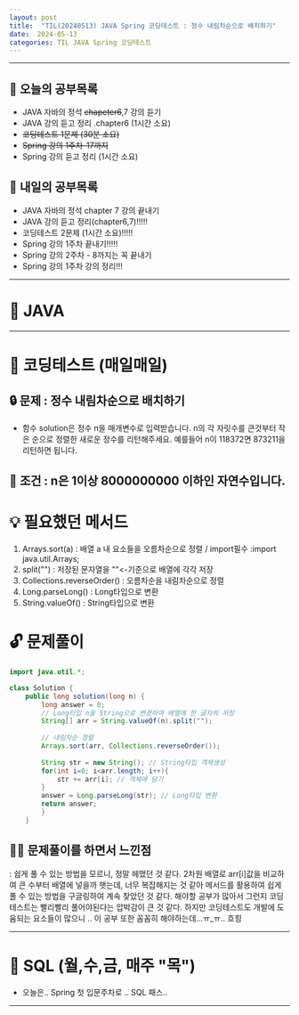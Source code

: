 ```yaml
---
layout: post
title:  "TIL(20240513) JAVA Spring 코딩테스트 : 정수 내림차순으로 배치하기"
date:  2024-05-13 
categories: TIL JAVA Spring 코딩테스트
---
```


---------------------------------------------------------------------

## 🙌 오늘의 공부목록
- JAVA 자바의 정석 ~~chapeter6~~,7 강의 듣기 
- JAVA 강의 듣고 정리 .chapter6 (1시간 소요)
- ~~코딩테스트 1문제 (30분 소요)~~
- ~~Spring 강의 1주차-17까지~~
- Spring 강의 듣고 정리 (1시간 소요)

## 🔄 내일의 공부목록
- JAVA 자바의 정석 chapter 7 강의 끝내기
- JAVA 강의 듣고 정리(chapter6,7)!!!!!
- 코딩테스트 2문제 (1시간 소요)!!!!!
- Spring 강의 1주차 끝내기!!!!!
- Spring 강의 2주차 - 8까지는 꼭 끝내기
- Spring 강의 1주차 강의 정리!!!

---

# 📌 JAVA    



---------------------------------------------------------------------

# 📌 코딩테스트 (매일매일)


## 🔒 문제 : 정수 내림차순으로 배치하기
- 함수 solution은 정수 n을 매개변수로 입력받습니다. n의 각 자릿수를 큰것부터 작은 순으로 정렬한 새로운 정수를 리턴해주세요. 예를들어 n이 118372면 873211을 리턴하면 됩니다.

## 🚫 조건 : n은 1이상 8000000000 이하인 자연수입니다.


# 💡 필요했던 메서드
1. Arrays.sort(a) : 배열 a 내 요소들을 오름차순으로 정렬 / import필수 :import java.util.Arrays;
2. split("") : 저장된 문자열을 ""<-기준으로 배열에 각각 저장
3. Collections.reverseOrder() : 오름차순을 내림차순으로 정렬
4. Long.parseLong() : Long타입으로 변환
5. String.valueOf() : String타입으로 변환

# 🔓 문제풀이
```java
import java.util.*;

class Solution {
    public long solution(long n) {
        long answer = 0;
        // Long타입 n을 String으로 변경하여 배열에 한 글자씩 저장
        String[] arr = String.valueOf(n).split("");
        
        // 내림차순 정렬
        Arrays.sort(arr, Collections.reverseOrder());
        
        String str = new String(); // String타입 객체생성
        for(int i=0; i<arr.length; i++){ 
            str += arr[i]; // 객체에 담기
        }
        answer = Long.parseLong(str); // Long타입 변환
        return answer;
        }
    }
```

## 🤷‍♀️ 문제풀이를 하면서 느낀점
: 쉽게 풀 수 있는 방법을 모르니, 정말 헤맸던 것 같다.
2차원 배열로 arr[i]값을 비교하여 큰 수부터 배열에 넣을까 햇는데,
너무 복잡해지는 것 같아 메서드를 활용하여 쉽게 풀 수 있는 방법을 구글링하여 계속 찾았던 것 같다.
해야할 공부가 많아서 그런지 코딩테스트는 빨리빨리 풀어야된다는 압박감이 큰 것 같다.
하지만 코딩테스트도 개발에 도움되는 요소들이 많으니 .. 이 공부 또한 꼼꼼히 해야하는데...ㅠ_ㅠ.. 흐힝

---------------------------------------------------

# 📌 SQL (월,수,금, 매주 "목")

- 오늘은.. Spring 첫 입문주차로 .. SQL 패스..

----------------------------------------------------------